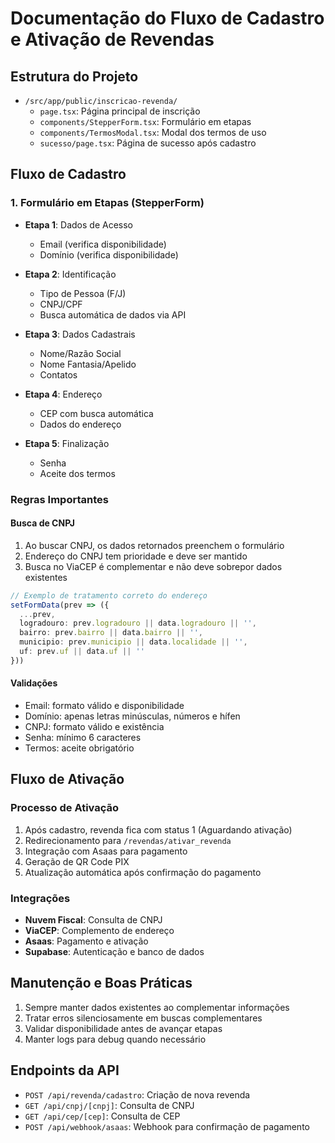 # Documentação do Fluxo de Cadastro e Ativação de Revendas

## Estrutura do Projeto
- `/src/app/public/inscricao-revenda/`
  - `page.tsx`: Página principal de inscrição
  - `components/StepperForm.tsx`: Formulário em etapas
  - `components/TermosModal.tsx`: Modal dos termos de uso
  - `sucesso/page.tsx`: Página de sucesso após cadastro

## Fluxo de Cadastro

### 1. Formulário em Etapas (StepperForm)
- **Etapa 1**: Dados de Acesso
  - Email (verifica disponibilidade)
  - Domínio (verifica disponibilidade)

- **Etapa 2**: Identificação
  - Tipo de Pessoa (F/J)
  - CNPJ/CPF
  - Busca automática de dados via API

- **Etapa 3**: Dados Cadastrais
  - Nome/Razão Social
  - Nome Fantasia/Apelido
  - Contatos

- **Etapa 4**: Endereço
  - CEP com busca automática
  - Dados do endereço

- **Etapa 5**: Finalização
  - Senha
  - Aceite dos termos

### Regras Importantes

#### Busca de CNPJ
1. Ao buscar CNPJ, os dados retornados preenchem o formulário
2. Endereço do CNPJ tem prioridade e deve ser mantido
3. Busca no ViaCEP é complementar e não deve sobrepor dados existentes

```typescript
// Exemplo de tratamento correto do endereço
setFormData(prev => ({
  ...prev,
  logradouro: prev.logradouro || data.logradouro || '',
  bairro: prev.bairro || data.bairro || '',
  municipio: prev.municipio || data.localidade || '',
  uf: prev.uf || data.uf || ''
}))
```

#### Validações
- Email: formato válido e disponibilidade
- Domínio: apenas letras minúsculas, números e hífen
- CNPJ: formato válido e existência
- Senha: mínimo 6 caracteres
- Termos: aceite obrigatório

## Fluxo de Ativação

### Processo de Ativação
1. Após cadastro, revenda fica com status 1 (Aguardando ativação)
2. Redirecionamento para `/revendas/ativar_revenda`
3. Integração com Asaas para pagamento
4. Geração de QR Code PIX
5. Atualização automática após confirmação do pagamento

### Integrações
- **Nuvem Fiscal**: Consulta de CNPJ
- **ViaCEP**: Complemento de endereço
- **Asaas**: Pagamento e ativação
- **Supabase**: Autenticação e banco de dados

## Manutenção e Boas Práticas
1. Sempre manter dados existentes ao complementar informações
2. Tratar erros silenciosamente em buscas complementares
3. Validar disponibilidade antes de avançar etapas
4. Manter logs para debug quando necessário

## Endpoints da API
- `POST /api/revenda/cadastro`: Criação de nova revenda
- `GET /api/cnpj/[cnpj]`: Consulta de CNPJ
- `GET /api/cep/[cep]`: Consulta de CEP
- `POST /api/webhook/asaas`: Webhook para confirmação de pagamento
